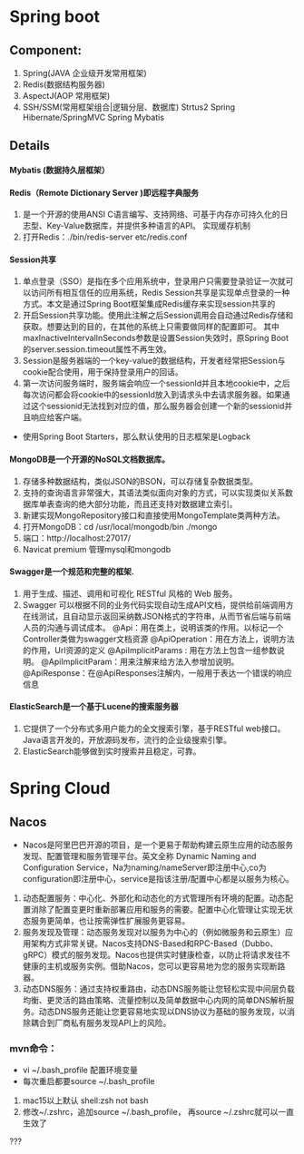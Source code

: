 # Spring boot

## Component:
1. Spring(JAVA 企业级开发常用框架) 
2. Redis(数据结构服务器)
3. AspectJ(AOP 常用框架)
4. SSH/SSM(常用框架组合|逻辑分层、数据库) Strtus2 Spring Hibernate/SpringMVC Spring Mybatis

## Details
#### Mybatis (数据持久层框架）
#### Redis（Remote Dictionary Server )即远程字典服务
1. 是一个开源的使用ANSI C语言编写、支持网络、可基于内存亦可持久化的日志型、Key-Value数据库，并提供多种语言的API。
实现缓存机制
2. 打开Redis：./bin/redis-server etc/redis.conf
#### Session共享
1. 单点登录（SSO）是指在多个应用系统中，登录用户只需要登录验证一次就可以访问所有相互信任的应用系统，Redis Session共享是实现单点登录的一种方式。本文是通过Spring Boot框架集成Redis缓存来实现session共享的
2. 开启Session共享功能。使用此注解之后Session调用会自动通过Redis存储和获取。想要达到的目的，在其他的系统上只需要做同样的配置即可。
其中maxInactiveIntervalInSeconds参数是设置Session失效时，原Spring Boot的server.session.timeout属性不再生效。
3. Session是服务器端的一个key-value的数据结构，开发者经常把Session与cookie配合使用，用于保持登录用户的回话。
4. 第一次访问服务端时，服务端会响应一个sessionId并且本地cookie中，之后每次访问都会将cookie中的sessionId放入到请求头中去请求服务器。如果通过这个sessionid无法找到对应的值，那么服务器会创建一个新的sessionid并且响应给客户端。

- 使用Spring Boot Starters，那么默认使用的日志框架是Logback

#### MongoDB是一个开源的NoSQL文档数据库。
1. 存储多种数据结构，类似JSON的BSON，可以存储复杂数据类型。
2. 支持的查询语言非常强大，其语法类似面向对象的方式，可以实现类似关系数据库单表查询的绝大部分功能，而且还支持对数据建立索引。
3. 新建实现MongoRepository接口和直接使用MongoTemplate类两种方法。
4. 打开MongoDB：cd /usr/local/mongodb/bin   ./mongo 
5. 端口：http://localhost:27017/
6. Navicat premium 管理mysql和mongodb

#### Swagger是一个规范和完整的框架.
1. 用于生成、描述、调用和可视化 RESTful 风格的 Web 服务。
2. Swagger 可以根据不同的业务代码实现自动生成API文档，提供给前端调用方在线测试，且自动显示返回采纳数JSON格式的字符串，从而节省后端与前端人员的沟通与调试成本。
@Api：用在类上，说明该类的作用。以标记一个Controller类做为swagger文档资源
@ApiOperation：用在方法上，说明方法的作用，Url资源的定义
@ApiImplicitParams : 用在方法上包含一组参数说明。
@ApiImplicitParam：用来注解来给方法入参增加说明。
@ApiResponse：在@ApiResponses注解内，一般用于表达一个错误的响应信息

#### ElasticSearch是一个基于Lucene的搜索服务器
1. 它提供了一个分布式多用户能力的全文搜索引擎，基于RESTful web接口。Java语言开发的，开放源码发布，流行的企业级搜索引擎。
2. ElasticSearch能够做到实时搜索并且稳定，可靠。

# Spring Cloud

## Nacos
- Nacos是阿里巴巴开源的项目，是一个更易于帮助构建云原生应用的动态服务发现、配置管理和服务管理平台。英文全称 Dynamic Naming and Configuration Service，Na为naming/nameServer即注册中心,co为configuration即注册中心，service是指该注册/配置中心都是以服务为核心。
1. 动态配置服务：中心化、外部化和动态化的方式管理所有环境的配置。动态配置消除了配置变更时重新部署应用和服务的需要。配置中心化管理让实现无状态服务更简单，也让按需弹性扩展服务更容易。
2. 服务发现及管理：动态服务发现对以服务为中心的（例如微服务和云原生）应用架构方式非常关键。Nacos支持DNS-Based和RPC-Based（Dubbo、gRPC）模式的服务发现。Nacos也提供实时健康检查，以防止将请求发往不健康的主机或服务实例。借助Nacos，您可以更容易地为您的服务实现断路器。
3. 动态DNS服务：通过支持权重路由，动态DNS服务能让您轻松实现中间层负载均衡、更灵活的路由策略、流量控制以及简单数据中心内网的简单DNS解析服务。动态DNS服务还能让您更容易地实现以DNS协议为基础的服务发现，以消除耦合到厂商私有服务发现API上的风险。


### mvn命令：
- vi ~/.bash_profile 配置环境变量
- 每次重启都要source ~/.bash_profile
1. mac15以上默认 shell:zsh not bash
2. 修改~/.zshrc，追加source ~/.bash_profile， 再source ~/.zshrc就可以一直生效了

???